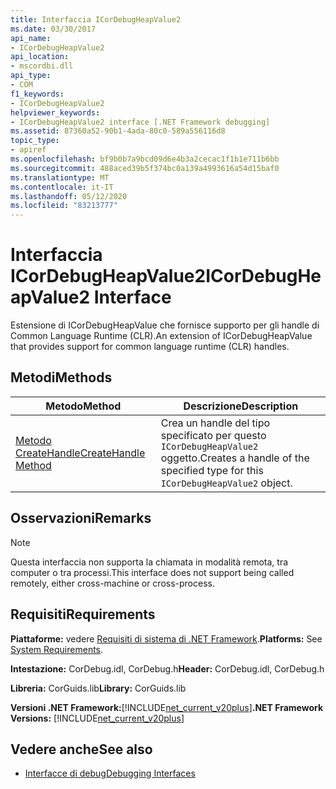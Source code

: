 ```yaml
---
title: Interfaccia ICorDebugHeapValue2
ms.date: 03/30/2017
api_name:
- ICorDebugHeapValue2
api_location:
- mscordbi.dll
api_type:
- COM
f1_keywords:
- ICorDebugHeapValue2
helpviewer_keywords:
- ICorDebugHeapValue2 interface [.NET Framework debugging]
ms.assetid: 87360a52-90b1-4ada-80c0-589a556116d8
topic_type:
- apiref
ms.openlocfilehash: bf9b0b7a9bcd09d6e4b3a2cecac1f1b1e711b6bb
ms.sourcegitcommit: 488aced39b5f374bc0a139a4993616a54d15baf0
ms.translationtype: MT
ms.contentlocale: it-IT
ms.lasthandoff: 05/12/2020
ms.locfileid: "83213777"
---
```

# <a name="icordebugheapvalue2-interface"></a><span data-ttu-id="3687a-102">Interfaccia ICorDebugHeapValue2</span><span class="sxs-lookup"><span data-stu-id="3687a-102">ICorDebugHeapValue2 Interface</span></span>

<span data-ttu-id="3687a-103">Estensione di ICorDebugHeapValue che fornisce supporto per gli handle di Common Language Runtime (CLR).</span><span class="sxs-lookup"><span data-stu-id="3687a-103">An extension of ICorDebugHeapValue that provides support for common language runtime (CLR) handles.</span></span>  
  
## <a name="methods"></a><span data-ttu-id="3687a-104">Metodi</span><span class="sxs-lookup"><span data-stu-id="3687a-104">Methods</span></span>  
  
|<span data-ttu-id="3687a-105">Metodo</span><span class="sxs-lookup"><span data-stu-id="3687a-105">Method</span></span>|<span data-ttu-id="3687a-106">Descrizione</span><span class="sxs-lookup"><span data-stu-id="3687a-106">Description</span></span>|  
|------------|-----------------|  
|[<span data-ttu-id="3687a-107">Metodo CreateHandle</span><span class="sxs-lookup"><span data-stu-id="3687a-107">CreateHandle Method</span></span>](icordebugheapvalue2-createhandle-method.md)|<span data-ttu-id="3687a-108">Crea un handle del tipo specificato per questo `ICorDebugHeapValue2` oggetto.</span><span class="sxs-lookup"><span data-stu-id="3687a-108">Creates a handle of the specified type for this `ICorDebugHeapValue2` object.</span></span>|  
  
## <a name="remarks"></a><span data-ttu-id="3687a-109">Osservazioni</span><span class="sxs-lookup"><span data-stu-id="3687a-109">Remarks</span></span>  
  
> [!NOTE]
> <span data-ttu-id="3687a-110">Questa interfaccia non supporta la chiamata in modalità remota, tra computer o tra processi.</span><span class="sxs-lookup"><span data-stu-id="3687a-110">This interface does not support being called remotely, either cross-machine or cross-process.</span></span>  
  
## <a name="requirements"></a><span data-ttu-id="3687a-111">Requisiti</span><span class="sxs-lookup"><span data-stu-id="3687a-111">Requirements</span></span>  
 <span data-ttu-id="3687a-112">**Piattaforme:** vedere [Requisiti di sistema di .NET Framework](../../get-started/system-requirements.md).</span><span class="sxs-lookup"><span data-stu-id="3687a-112">**Platforms:** See [System Requirements](../../get-started/system-requirements.md).</span></span>  
  
 <span data-ttu-id="3687a-113">**Intestazione:** CorDebug.idl, CorDebug.h</span><span class="sxs-lookup"><span data-stu-id="3687a-113">**Header:** CorDebug.idl, CorDebug.h</span></span>  
  
 <span data-ttu-id="3687a-114">**Libreria:** CorGuids.lib</span><span class="sxs-lookup"><span data-stu-id="3687a-114">**Library:** CorGuids.lib</span></span>  
  
 <span data-ttu-id="3687a-115">**Versioni .NET Framework:**[!INCLUDE[net_current_v20plus](../../../../includes/net-current-v20plus-md.md)]</span><span class="sxs-lookup"><span data-stu-id="3687a-115">**.NET Framework Versions:** [!INCLUDE[net_current_v20plus](../../../../includes/net-current-v20plus-md.md)]</span></span>  
  
## <a name="see-also"></a><span data-ttu-id="3687a-116">Vedere anche</span><span class="sxs-lookup"><span data-stu-id="3687a-116">See also</span></span>

- [<span data-ttu-id="3687a-117">Interfacce di debug</span><span class="sxs-lookup"><span data-stu-id="3687a-117">Debugging Interfaces</span></span>](debugging-interfaces.md)
